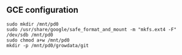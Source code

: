 ## GCE configuration

    sudo mkdir /mnt/pd0
    sudo /usr/share/google/safe_format_and_mount -m "mkfs.ext4 -F" /dev/sdb /mnt/pd0
    sudo chmod a+w /mnt/pd0
    mkdir -p /mnt/pd0/growdata/git
